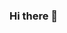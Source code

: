 ### Hi there 👋

<!--
**mavina15/mavina15** is a ✨ _special_ ✨ repository because its `README.md` (this file) appears on your GitHub profile.

I am an aspiring contributor to innovative teams, eager to play a pivotal role in shaping future products. Armed with a blend of applied machine learning and robust engineering skills, I am well-equipped to tackle challenging roles. My readiness to analyze complex issues, leverage cutting-edge tools for model training, and translate requirements into actionable tasks sets me apart. I am also adept at building and maintaining large-scale data pipelines, eager to apply my skills in a dynamic environment.

### Hi there 👋, my name is Mel!
#### I am GitHub Readme Generator's creator
![I am GitHub Readme Generator's creator](https://arturssmirnovs.github.io/github-profile-readme-generator/images/banner.png)

I made this project just for fun, it allows you to create nice and simple GitHub Readme files that you can copy/paste and use in your profile.

Skills: REACT / JS / HTML / CSS / PYTHON / R / C++

- 🔭 I’m currently working on my portfolio. 
- 🌱 I’m currently learning react. 
- 🤔 I’m looking for help with full stack development.  
- 📫 How to reach me: melavinabeltran@gmail.com 


[<img src='https://cdn.jsdelivr.net/npm/simple-icons@3.0.1/icons/github.svg' alt='github' height='40'>](https://github.com/mavina15)  

![GitHub stats](https://github-readme-stats.vercel.app/api?username=mavina15&show_icons=true)  


